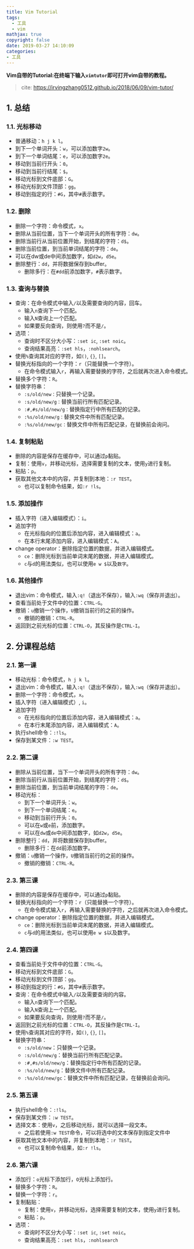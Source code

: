 ```yaml
---
title: Vim Tutorial
tags:
  - 工具
  - vim
mathjax: true
copyright: false
date: 2019-03-27 14:10:09
categories:
- 工具
---
```


**Vim自带的Tutorial:在终端下输入`vimtutor`即可打开vim自带的教程。**

> cite: https://irvingzhang0512.github.io/2018/06/09/vim-tutor/


## 1. 总结
### 1.1. 光标移动

- 普通移动：`h j k l`。
- 到下一个单词开头：`w`，可以添加数字`2w`。
- 到下一个单词结尾：`e`，可以添加数字`2e`。
- 移动到当前行开头：`0`。
- 移动到当前行结尾：`$`。
- 移动光标到文件底部：`G`。
- 移动光标到文件顶部：`gg`。
- 移动到指定的行：`#G`，其中`#`表示数字。

### 1.2. 删除

- 删除一个字符：命令模式，`x`。
- 删除从当前位置，当下一个单词开头的所有字符：`dw`。
- 删除当前行从当前位置开始，到结尾的字符：`d$`。
- 删除当前位置，到当前单词结尾的字符：`de`。
- 可以在dw或de中间添加数字，如`d2w`，`d5e`。
- 删除整行：`dd`，并将数据保存到buffer。
  - 删除多行：在`#dd`前添加数字，`#`表示数字。

### 1.3. 查询与替换

- 查询：在命令模式中输入`/`以及需要查询的内容，回车。
  - 输入`n`查询下一个匹配。
  - 输入`N`查询上一个匹配。
  - 如果要反向查询，则使用`?`而不是`/`。
- 选项：
  - 查询时不区分大小写：`:set ic`, `:set noic`。
  - 查询结果高亮：`:set hls`，`:nohlsearch`。
- 使用`%`查询其对应的字符，如`()`, `{}`, `[]`。
- 替换光标指向的一个字符：`r`（只能替换一个字符）。
  - 在命令模式输入`r`，再输入需要替换的字符，之后就再次进入命令模式。
- 替换多个字符：`R`。
- 替换字符串：
  - `:s/old/new：`只替换一个记录。
  - `:s/old/new/g：`替换当前行所有匹配记录。
  - `:#,#s/old/new/g：`替换指定行中所有匹配的记录。
  - `:%s/old/new/g：`替换文件中所有匹配记录。
  - `:%s/old/new/gc：`替换文件中所有匹配记录，在替换前会询问。

### 1.4. 复制粘贴

- 删除的内容是保存在缓存中，可以通过`p`黏贴。
- 复制：使用`v`，并移动光标，选择需要复制的文本，使用`y`进行复制。
- 粘贴：`p`。
- 获取其他文本中的内容，并复制到本地：`:r TEST`。
  - 也可以复制命令结果，如`:r !ls`。

### 1.5. 添加操作

- 插入字符（进入编辑模式）：`i`。
- 追加字符
  - 在光标指向的位置后添加内容，进入编辑模式：`a`。
  - 在本行末尾添加内容，进入编辑模式：`A`。
- change operator：删除指定位置的数据，并进入编辑模式。
  - `ce`：删除光标到当前单词末尾的数据，并进入编辑模式。
  - `c`与`d`的用法类似，也可以使用`e w $`以及`数字`。

### 1.6. 其他操作

- 退出vim：命令模式，输入`:q!`（退出不保存），输入`:wq`（保存并退出）。
- 查看当前处于文件中的位置：`CTRL-G`。
- 撤销：`u`撤销一个操作，`U`撤销当前行的之前的操作。
  - 撤销的撤销：`CTRL-R`。
- 返回到之前光标的位置：`CTRL-O`，其反操作是`CTRL-I`。

## 2. 分课程总结

### 2.1. 第一课

- 移动光标：命令模式，`h j k l`。
- 退出vim：命令模式，输入`:q!`（退出不保存），输入`:wq`（保存并退出）。
- 删除一个字符：命令模式，`x`。
- 插入字符（进入编辑模式）, `i`。
- 追加字符
  - 在光标指向的位置后添加内容，进入编辑模式：`a`。
  - 在本行末尾添加内容，进入编辑模式：`A`。
- 执行shell命令：`:!ls`。
- 保存到某文件：`:w TEST`。

### 2.2. 第二课

- 删除从当前位置，当下一个单词开头的所有字符：`dw`。
- 删除当前行从当前位置开始，到结尾的字符：`d$`。
- 删除当前位置，到当前单词结尾的字符：`de`。
- 移动光标：
  - 到下一个单词开头：`w`。
  - 到下一个单词结尾：`e`。
  - 移动到当前行开头：`0`。
  - 可以在`w`或`e`前，添加数字。
  - 可以在`dw`或`de`中间添加数字，如`d2w`，`d5e`。
- 删除整行：`dd`，并将数据保存到buffer。
  - 删除多行：在`dd`前添加数字。
- 撤销：`u`撤销一个操作，`U`撤销当前行的之前的操作。
  - 撤销的撤销：`CTRL-R`。

### 2.3. 第三课

- 删除的内容是保存在缓存中，可以通过`p`黏贴。
- 替换光标指向的一个字符：`r`（只能替换一个字符）。
  - 在命令模式输入`r`，再输入需要替换的字符，之后就再次进入命令模式。
- change operator：删除指定位置的数据，并进入编辑模式。
  - `ce`：删除光标到当前单词末尾的数据，并进入编辑模式。
  - `c`与`d`的用法类似，也可以使用`e w $`以及数字。

### 2.4. 第四课

- 查看当前处于文件中的位置：`CTRL-G`。
- 移动光标到文件底部：`G`。
- 移动光标到文件顶部：`gg`。
- 移动到指定的行：`#G`，其中`#`表示数字。
- 查询：在命令模式中输入`/`以及需要查询的内容。
  - 输入`n`查询下一个匹配。
  - 输入`N`查询上一个匹配。
  - 如果要反向查询，则使用`?`而不是`/`。
- 返回到之前光标的位置：`CTRL-O`，其反操作是`CTRL-I`。
- 使用`%`查询其对应的字符，如`()`, `{}`, `[]`。
- 替换字符串：
  - `:s/old/new`：只替换一个记录。
  - `:s/old/new/g`：替换当前行所有匹配记录。
  - `:#,#s/old/new/g`：替换指定行中所有匹配的记录。
  - `:%s/old/new/g`：替换文件中所有匹配记录。
  - `:%s/old/new/gc`：替换文件中所有匹配记录，在替换前会询问。

### 2.5. 第五课

- 执行shell命令：`:!ls`。
- 保存到某文件：`:w TEST`。
- 选择文本：使用`v`，之后移动光标，就可以选择一段文本。
  - 之后若使用`:w TEST`命令，可以将选中的文本保存到指定文件中
- 获取其他文本中的内容，并复制到本地：`:r TEST`。
  - 也可以复制命令结果，如`:r !ls`。

### 2.6. 第六课

- 添加行：`o`光标下添加行，`O`光标上添加行。
- 替换多个字符：`R`。
- 替换一个字符：`r`。
- 复制黏贴：
  - 复制：使用`v`，并移动光标，选择需要复制的文本，使用`y`进行复制。
  - 粘贴：`p`。
- 选项：
  - 查询时不区分大小写：`:set ic`, `:set noic`。
  - 查询结果高亮：`:set hls`，`:nohlsearch`

